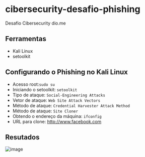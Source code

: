 # cibersecurity-desafio-phishing
Desafio Cibersecurity dio.me
## Ferramentas
- Kali Linux
- setoolkit

## Configurando o Phishing no Kali Linux
- Acesso root:`sudo su`
- Iniciando o setoolkit: `setoolkit`
- Tipo de ataque: `Social-Engineering Attacks`
- Vetor de ataque: `Web Site Attack Vectors`
- Método de ataque: `Credential Harvester Attack Method`
- Método de ataque: `Site Cloner`
- Obtendo o endereço da máquina: `ifconfig`
- URL para clone: http://www.facebook.com
## Resutados
![image](https://user-images.githubusercontent.com/118560480/205387184-6c2ef258-8304-4d67-b509-89c3207ecc29.png)
